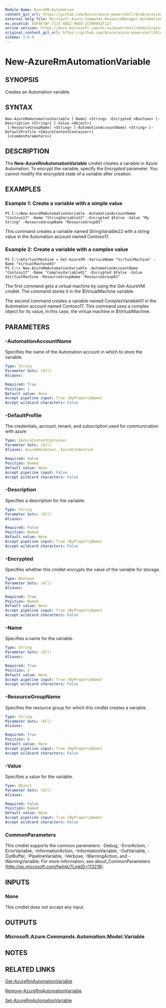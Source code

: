 ```yaml
---
Module Name: AzureRM.Automation
content_git_url: https://github.com/Azure/azure-powershell/blob/preview/src/ResourceManager/Automation/Commands.Automation/help/New-AzureRMAutomationVariable.md
external help file: Microsoft.Azure.Commands.ResourceManager.Automation.dll-Help.xml
ms.assetid: 5AF6F70F-7137-48E2-96ED-2C509042F127
online version: https://docs.microsoft.com/en-us/powershell/module/azurerm.automation/new-azurermautomationvariable
original_content_git_url: https://github.com/Azure/azure-powershell/blob/preview/src/ResourceManager/Automation/Commands.Automation/help/New-AzureRMAutomationVariable.md
schema: 2.0.0
---
```


# New-AzureRmAutomationVariable

## SYNOPSIS
Creates an Automation variable.

## SYNTAX

```
New-AzureRmAutomationVariable [-Name] <String> -Encrypted <Boolean> [-Description <String>] [-Value <Object>]
 [-ResourceGroupName] <String> [-AutomationAccountName] <String> [-DefaultProfile <IAzureContextContainer>]
 [<CommonParameters>]
```

## DESCRIPTION
The **New-AzureRmAutomationVariable** cmdlet creates a variable in Azure Automation.
To encrypt the variable, specify the *Encrypted* parameter.
You cannot modify the encrypted state of a variable after creation.

## EXAMPLES

### Example 1: Create a variable with a simple value
```
PS C:\>New-AzureRmAutomationVariable -AutomationAccountName "Contoso17" -Name "StringVariable22" -Encrypted $False -Value "My String" -ResourceGroupName "ResourceGroup01"
```

This command creates a variable named StringVariable22 with a string value in the Automation account named Contoso17.

### Example 2: Create a variable with a complex value
```
PS C:\>$VirtualMachine = Get-AzureVM -ServiceName "VirtualMachine" -Name "VirtualMachine03"
PS C:\> New-AzureRmAutomationVariable -AutomationAccountName "Contoso17" -Name "ComplexVariable01" -Encrypted $False -Value $VirtualMachine -ResourceGroupName "ResourceGroup01"
```

The first command gets a virtual machine by using the Get-AzureVM cmdlet.
The command stores it in the $VirtualMachine variable.

The second command creates a variable named ComplexVariable01 in the Automation account named Contoso17.
This command uses a complex object for its value, in this case, the virtual machine in $VirtualMachine.

## PARAMETERS

### -AutomationAccountName
Specifies the name of the Automation account in which to store the variable.

```yaml
Type: String
Parameter Sets: (All)
Aliases: 

Required: True
Position: 1
Default value: None
Accept pipeline input: True (ByPropertyName)
Accept wildcard characters: False
```

### -DefaultProfile
The credentials, account, tenant, and subscription used for communication with azure

```yaml
Type: IAzureContextContainer
Parameter Sets: (All)
Aliases: AzureRmContext, AzureCredential

Required: False
Position: Named
Default value: None
Accept pipeline input: False
Accept wildcard characters: False
```

### -Description
Specifies a description for the variable.

```yaml
Type: String
Parameter Sets: (All)
Aliases: 

Required: False
Position: Named
Default value: None
Accept pipeline input: True (ByPropertyName)
Accept wildcard characters: False
```

### -Encrypted
Specifies whether this cmdlet encrypts the value of the variable for storage.

```yaml
Type: Boolean
Parameter Sets: (All)
Aliases: 

Required: True
Position: Named
Default value: None
Accept pipeline input: True (ByPropertyName)
Accept wildcard characters: False
```

### -Name
Specifies a name for the variable.

```yaml
Type: String
Parameter Sets: (All)
Aliases: 

Required: True
Position: 2
Default value: None
Accept pipeline input: True (ByPropertyName)
Accept wildcard characters: False
```

### -ResourceGroupName
Specifies the resource group for which this cmdlet creates a variable.

```yaml
Type: String
Parameter Sets: (All)
Aliases: 

Required: True
Position: 0
Default value: None
Accept pipeline input: True (ByPropertyName)
Accept wildcard characters: False
```

### -Value
Specifies a value for the variable.

```yaml
Type: Object
Parameter Sets: (All)
Aliases: 

Required: False
Position: Named
Default value: None
Accept pipeline input: True (ByPropertyName)
Accept wildcard characters: False
```

### CommonParameters
This cmdlet supports the common parameters: -Debug, -ErrorAction, -ErrorVariable, -InformationAction, -InformationVariable, -OutVariable, -OutBuffer, -PipelineVariable, -Verbose, -WarningAction, and -WarningVariable. For more information, see about_CommonParameters (http://go.microsoft.com/fwlink/?LinkID=113216).

## INPUTS

### None
This cmdlet does not accept any input.

## OUTPUTS

### Microsoft.Azure.Commands.Automation.Model.Variable

## NOTES

## RELATED LINKS

[Get-AzureRmAutomationVariable](./Get-AzureRMAutomationVariable.md)

[Remove-AzureRmAutomationVariable](./Remove-AzureRMAutomationVariable.md)

[Set-AzureRmAutomationVariable](./Set-AzureRMAutomationVariable.md)